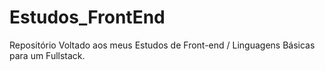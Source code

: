 # Estudos_FrontEnd
Repositório Voltado aos meus Estudos de Front-end / Linguagens Básicas para um Fullstack.
